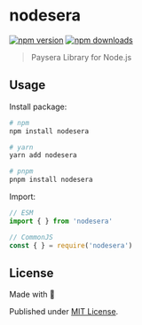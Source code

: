 # nodesera

[![npm version][npm-version-src]][npm-version-href]
[![npm downloads][npm-downloads-src]][npm-downloads-href]

> Paysera Library for Node.js

## Usage

Install package:

```sh
# npm
npm install nodesera

# yarn
yarn add nodesera

# pnpm
pnpm install nodesera
```

Import:

```js
// ESM
import { } from 'nodesera'

// CommonJS
const { } = require('nodesera')
```

## License

Made with 💛

Published under [MIT License](./LICENSE).

<!-- Badges -->
[npm-version-src]: https://img.shields.io/npm/v/nodesera?style=flat-square
[npm-version-href]: https://npmjs.com/package/nodesera

[npm-downloads-src]: https://img.shields.io/npm/dm/nodesera?style=flat-square
[npm-downloads-href]: https://npmjs.com/package/nodesera
